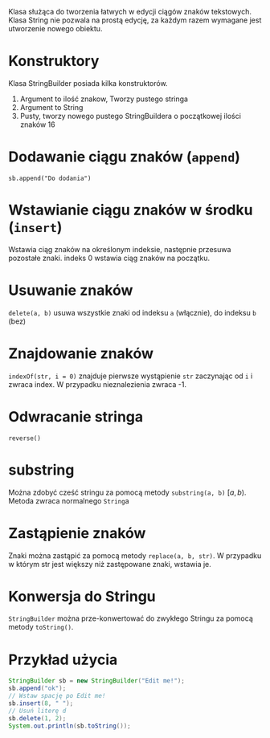Klasa służąca do tworzenia łatwych w edycji ciągów znaków tekstowych. Klasa String nie pozwala na prostą edycję, za każdym razem wymagane jest utworzenie nowego obiektu.
# Konstruktory
Klasa StringBuilder posiada kilka konstruktorów.
1. Argument to ilość znakow, Tworzy pustego stringa
2. Argument to String
3. Pusty, tworzy nowego pustego StringBuildera o początkowej ilości znaków 16
# Dodawanie ciągu znaków (`append`)
`sb.append("Do dodania")`
# Wstawianie ciągu znaków w środku (`insert`)
Wstawia ciąg znaków na określonym indeksie, następnie przesuwa pozostałe znaki.
indeks 0 wstawia ciąg znaków na początku.
# Usuwanie znaków
`delete(a, b)` usuwa wszystkie znaki od indeksu `a` (włącznie), do indeksu `b` (bez)
# Znajdowanie znaków
`indexOf(str, i = 0)` znajduje pierwsze wystąpienie `str` zaczynając od `i` i zwraca index. W przypadku nieznalezienia zwraca -1.
# Odwracanie stringa
`reverse()`
# substring
Można zdobyć cześć stringu za pomocą metody `substring(a, b)` $[a, b)$.
Metoda zwraca normalnego `String`a
# Zastąpienie znaków
Znaki można zastąpić za pomocą metody `replace(a, b, str)`. W przypadku w którym str jest większy niż zastępowane znaki, wstawia je.
# Konwersja do Stringu
`StringBuilder` można prze-konwertować do zwykłego Stringu za pomocą metody `toString()`. 

# Przykład użycia
```java
StringBuilder sb = new StringBuilder("Edit me!");
sb.append("ok");
// Wstaw spację po Edit me!
sb.insert(8, " ");
// Usuń literę d
sb.delete(1, 2);
System.out.println(sb.toString());

```
